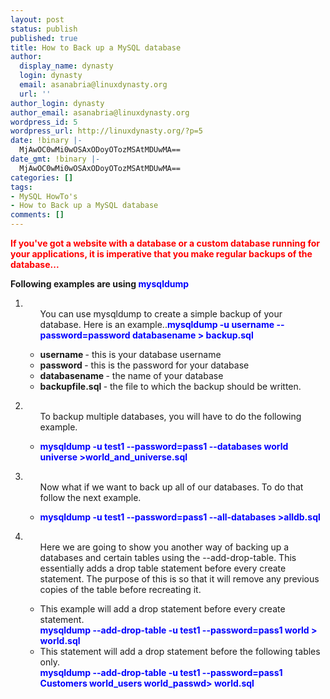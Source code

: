 ```yaml
---
layout: post
status: publish
published: true
title: How to Back up a MySQL database
author:
  display_name: dynasty
  login: dynasty
  email: asanabria@linuxdynasty.org
  url: ''
author_login: dynasty
author_email: asanabria@linuxdynasty.org
wordpress_id: 5
wordpress_url: http://linuxdynasty.org/?p=5
date: !binary |-
  MjAwOC0wMi0wOSAxODoyOTozMSAtMDUwMA==
date_gmt: !binary |-
  MjAwOC0wMi0wOSAxODoyOTozMSAtMDUwMA==
categories: []
tags:
- MySQL HowTo's
- How to Back up a MySQL database
comments: []
---
```

<p><strong><span style="color: red">If you've got a website with a database or a custom database running for your applications, it is imperative that you make regular backups of the database...</span></strong></p>
<p>
 <strong>Following examples are using <span style="color: blue">mysqldump</span></strong> </p>
<ol>
<li>
<ul>
You can use mysqldump to create a simple backup of your database. Here is an example..<strong><span style="color: blue">mysqldump -u username --password=password databasename &gt; backup.sql</span></strong></p>
<li><strong>username </strong>- this is your database username<strong> </strong></li>
<li><strong>password </strong>- this is the password for your database<strong> </strong></li>
<li><strong>databasename </strong>- the name of your database<strong> </strong></li>
<li><strong>backupfile.sql </strong>- the file to which the backup should be written. </li>
</ul>
</li>
<p></p>
<li>
<ul>
To backup multiple databases, you will have to do the following example.   </p>
<li><strong><span style="color: blue">mysqldump -u test1 --password=pass1 --databases world universe &gt;world_and_universe.sql</span></strong> </li>
</ul>
</li>
<p></p>
<li>
<ul>
Now what if we want to back up all of our databases. To do that follow the next example.</p>
<li><strong><span style="color: blue">mysqldump -u test1 --password=pass1 --all-databases &gt;alldb.sql</span></strong> </li>
</ul>
</li>
<p></p>
<li>
<ul>
Here we are going to show you another way of backing up a databases and certain tables using the --add-drop-table. This essentially adds a drop table statement before every create statement. The purpose of this is so that it will remove any previous copies of the table before recreating it.</p>
<li>This example will add a drop statement before every create statement.<strong><br />
<span style="color: blue">mysqldump --add-drop-table -u test1 --password=pass1 world &gt; world.sql</span></strong> </li>
<li>This statement will add a drop statement before the following tables only.<strong><br />
<span style="color: blue">mysqldump --add-drop-table -u test1 --password=pass1 Customers world_users world_passwd&gt; world.sql</span></strong> </li>
</ul>
</li>
</ol>
